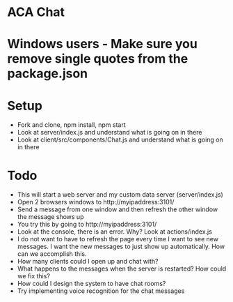 # ACA Chat

# Windows users - Make sure you remove single quotes from the package.json

# Setup
* Fork and clone, npm install, npm start
* Look at server/index.js and understand what is going on in there
* Look at client/src/components/Chat.js and understand what is going on in there



# Todo
* This will start a web server and my custom data server (server/index.js)
* Open 2 browsers windows to http://myipaddress:3101/
* Send a message from one window and then refresh the other window the message shows up
* You try this by going to http://myipaddress:3101/
* Look at the console, there is an error. Why? Look at actions/index.js
* I do not want to have to refresh the page every time I want to see new messages. I want the new messages to just show up automatically. How can we accomplish this.
* How many clients could I open up and chat with?
* What happens to the messages when the server is restarted? How could we fix this?
* How could I design the system to have chat rooms?
* Try implementing voice recognition for the chat messages



